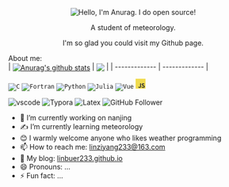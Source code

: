 <p align="center"><img width="30%" alt="Hello, I'm Anurag. I do open source!" src="https://gitee.com/linziyang233/imgs/raw/master/img/gitreadme.png" /></p>
<p align="center">A student of meteorology.</p>
<p align="center">I'm so glad you could visit my Github page.</p>


About me: <br>
| <a href="https://github.com/anuraghazra/github-readme-stats"><img align="center" src="https://github-readme-stats.vercel.app/api?username=linbuer233" alt="Anurag's github stats" /></a> | <a href="https://github.com/anuraghazra/github-readme-stats"><img align="center" src="https://github-readme-stats.vercel.app/api/top-langs/?username=linbuer233&layout=compact&hide_border=true&langs_count=10" /></a> |
| ------------- | ------------- |

<code><img height="20" alt="C" src="https://img2.baidu.com/it/u=4228444791,802986457&fm=253&fmt=auto&app=138&f=PNG?w=608&h=405"></code>
<code><img height="20" alt="Fortran" src="https://picx.zhimg.com/bd4537a5c.jpg?source=57bbeac9"></code>
<code><img height="20" alt="Python" src="https://avatars.githubusercontent.com/u/1525981?s=200&v=4"></code>
<code><img height="20" alt="Julia" src="https://avatars.githubusercontent.com/u/743164?s=200&v=4"></code> 
<code><img height="20" alt="Vue" src="https://avatars.githubusercontent.com/u/6128107?s=300&v=4"></code> 
<code><img height="20" alt="JavaScript" src="https://raw.githubusercontent.com/github/explore/80688e429a7d4ef2fca1e82350fe8e3517d3494d/topics/javascript/javascript.png?s=200&v=4"></code> 

![vscode](https://img.shields.io/badge/%E7%BC%96%E7%A8%8B%E5%B7%A5%E5%85%B7-VS%20code-blue)
![Typora](https://img.shields.io/badge/%E5%86%99%E4%BD%9C%E5%B7%A5%E5%85%B7-Typora-lightgrey)
![Latex](https://img.shields.io/badge/%E5%86%99%E4%BD%9C%E5%B7%A5%E5%85%B7-Latex-lightgrey)
![GitHub Follower](https://img.shields.io/badge/dynamic/json?color=black&label=GitHub%20Followers&query=%24.data.totalSubs&url=https%3A%2F%2Fapi.spencerwoo.com%2Fsubstats%2F%3Fsource%3Dgithub%26queryKey%3Dlinbuer233)

- 🏫 I’m currently working on nanjing
- ✍️ I’m currently learning meteorology
- 😊 I warmly welcome anyone who likes weather programming 
- 📫 How to reach me: linziyang233@163.com
- 📰 My blog: [linbuer233.github.io](https://linbuer233.github.io)
- 😄 Pronouns: ...
- ⚡ Fun fact: ...
<br>





<!--
**linbuer233/linbuer233** is a ✨ _special_ ✨ repository because its `README.md` (this file) appears on your GitHub profile.

Here are some ideas to get you started:

- 🔭 I’m currently working on ...
- 🌱 I’m currently learning ...
- 👯 I’m looking to collaborate on ...
- 🤔 I’m looking for help with ...
- 💬 Ask me about ...
- 📫 How to reach me: ...
- 😄 Pronouns: ...
- ⚡ Fun fact: ...
-->

